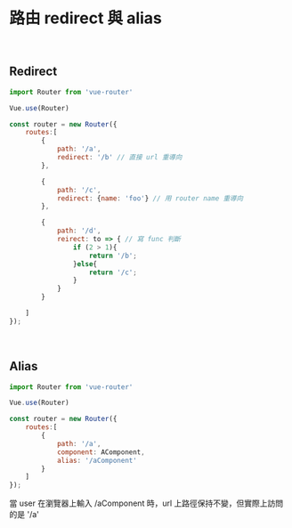 # 路由 redirect 與 alias

<br>

## Redirect

```js
import Router from 'vue-router'

Vue.use(Router)

const router = new Router({
    routes:[
        {
            path: '/a',
            redirect: '/b' // 直接 url 重導向
        },

        {
            path: '/c',
            redirect: {name: 'foo'} // 用 router name 重導向
        },

        {
            path: '/d',
            reirect: to => { // 寫 func 判斷
                if (2 > 1){
                    return '/b';
                }else{
                    return '/c';
                }
            }
        }

    ]
});
```

<br>

## Alias

```js
import Router from 'vue-router'

Vue.use(Router)

const router = new Router({
    routes:[
        {
            path: '/a',
            component: AComponent,
            alias: '/aComponent'
        }
    ]
});
```

當 user 在瀏覽器上輸入 /aComponent 時，url 上路徑保持不變，但實際上訪問的是 '/a'